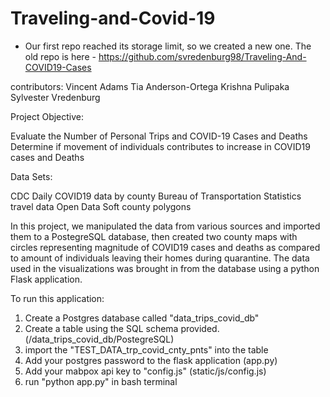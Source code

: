 # Traveling-and-Covid-19
 * Our first repo reached its storage limit, so we created a new one. The old repo is here - https://github.com/svredenburg98/Traveling-And-COVID19-Cases
 
contributors: 
Vincent Adams 
Tia Anderson-Ortega
Krishna Pulipaka
Sylvester Vredenburg

Project Objective:

Evaluate the Number of Personal Trips and COVID-19 Cases and Deaths
Determine if movement of individuals contributes to increase in COVID19 cases and Deaths

Data Sets:

CDC Daily COVID19 data by county 
Bureau of Transportation Statistics travel data
Open Data Soft county polygons

In this project, we manipulated the data from various sources and imported them to a PostegreSQL database, then created two county maps with circles representing magnitude of COVID19 cases and deaths as compared to amount of individuals leaving their homes during quarantine. The data used in the visualizations was brought in from the database using a python Flask application.

To run this application:

1. Create a Postgres database called "data_trips_covid_db"
2. Create a table using the SQL schema provided. (/data_trips_covid_db/PostegreSQL)
3. import the "TEST_DATA_trp_covid_cnty_pnts" into the table
4. Add your postgres password to the flask application (app.py)
5. Add your mabpox api key to "config.js" (static/js/config.js)
6. run "python app.py" in bash terminal
